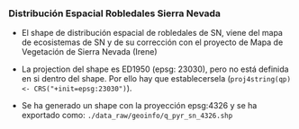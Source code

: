 ### Distribución Espacial Robledales Sierra Nevada

* El shape de distribución espacial de robledales de SN, viene del mapa de ecosistemas de SN y de su corrección con el proyecto de Mapa de Vegetación de Sierra Nevada (Irene)

* La projection del shape es ED1950 (epsg: 23030), pero no está definida en si dentro del shape. Por ello hay que establecersela (`proj4string(qp) <- CRS("+init=epsg:23030")`).

* Se ha generado un shape con la proyección epsg:4326 y se ha exportado como: `./data_raw/geoinfo/q_pyr_sn_4326.shp` 

